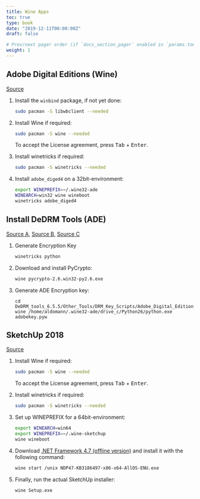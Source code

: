 ```yaml
---
title: Wine Apps
toc: true
type: book
date: "2019-12-11T00:00:00Z"
draft: false

# Prev/next pager order (if `docs_section_pager` enabled in `params.toml`)
weight: 1
---
```


## Adobe Digital Editions (Wine)

[Source](https://appdb.winehq.org/objectManager.php?sClass=version&iId=33276)

1. Install the `winbind` package, if not yet done:
    ```bash
    sudo pacman -S libwbclient --needed
    ```

2. Install Wine if required:
    ```bash
    sudo pacman -S wine --needed
    ```
    To accept the License agreement, press <kbd>Tab</kbd> + <kbd>Enter</kbd>.

3. Install winetricks if required:
    ```bash
    sudo pacman -S winetricks --needed
    ```

4. Install `adobe_diged4` on a 32bit-environment:
    ```bash
    export WINEPREFIX=~/.wine32-ade
    WINEARCH=win32 wine wineboot
    winetricks adobe_diged4
    ```

## Install DeDRM Tools (ADE)

[Source A](https://github.com/apprenticeharper/DeDRM_tools/releases),
[Source B](https://apprenticealf.wordpress.com/btn-purple),
[Source C](http://www.voidspace.org.uk/python/modules.shtml#pycrypto)

1. Generate Encryption Key
    ```bash
    winetricks python
    ```

2. Download and install PyCrypto:
    ```bash
    wine pycrypto-2.6.win32-py2.6.exe
    ```

3. Generate ADE Encryption key:
    ```
    cd DeDRM_tools_6.5.5/Other_Tools/DRM_Key_Scripts/Adobe_Digital_Editions
    wine /home/aldomann/.wine32-ade/drive_c/Python26/python.exe adobekey.pyw
    ```

## SketchUp 2018

[Source](https://appdb.winehq.org/objectManager.php?sClass=version&iId=34500&iTestingId=99793)

1. Install Wine if required:
    ```bash
    sudo pacman -S wine --needed
    ```
    To accept the License agreement, press <kbd>Tab</kbd> + <kbd>Enter</kbd>.

2. Install winetricks if required:
    ```bash
    sudo pacman -S winetricks --needed
    ```

3. Set up WINEPREFIX for a 64bit-environment:
    ```bash
    export WINEARCH=win64
    export WINEPREFIX=~/.wine-sketchup
    wine wineboot
    ```

4. Download [.NET Framework 4.7 (offline version)](https://www.microsoft.com/en-us/download/details.aspx?id=55167) and install it with the following command:
    ```bash
    wine start /unix NDP47-KB3186497-x86-x64-AllOS-ENU.exe
    ```

5. Finally, run the actual SketchUp installer:
    ```bash
    wine Setup.exe
    ```

